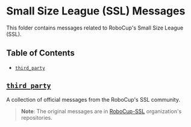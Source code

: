 # Small Size League (SSL) Messages

This folder contains messages related to RoboCup's Small Size League (SSL).

## Table of Contents

- [`third_party`](#third_party)

<a name="third_party"></a>

## [`third_party`](third_party/README.md)

A collection of official messages from the RoboCup's SSL community.

> **Note**: The original messages are in [RoboCup-SSL](https://github.com/RoboCup-SSL) organization's repositories.
